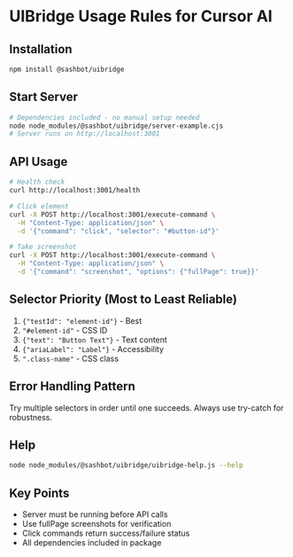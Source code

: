 # UIBridge Usage Rules for Cursor AI

## Installation
```bash
npm install @sashbot/uibridge
```

## Start Server
```bash
# Dependencies included - no manual setup needed
node node_modules/@sashbot/uibridge/server-example.cjs
# Server runs on http://localhost:3001
```

## API Usage
```bash
# Health check
curl http://localhost:3001/health

# Click element
curl -X POST http://localhost:3001/execute-command \
  -H "Content-Type: application/json" \
  -d '{"command": "click", "selector": "#button-id"}'

# Take screenshot
curl -X POST http://localhost:3001/execute-command \
  -H "Content-Type: application/json" \
  -d '{"command": "screenshot", "options": {"fullPage": true}}'
```

## Selector Priority (Most to Least Reliable)
1. `{"testId": "element-id"}` - Best
2. `"#element-id"` - CSS ID
3. `{"text": "Button Text"}` - Text content
4. `{"ariaLabel": "Label"}` - Accessibility
5. `".class-name"` - CSS class

## Error Handling Pattern
Try multiple selectors in order until one succeeds. Always use try-catch for robustness.

## Help
```bash
node node_modules/@sashbot/uibridge/uibridge-help.js --help
```

## Key Points
- Server must be running before API calls
- Use fullPage screenshots for verification
- Click commands return success/failure status
- All dependencies included in package 